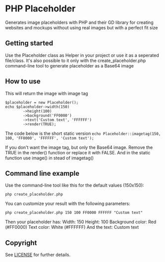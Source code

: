 # PHP Placeholder

Generates image placeholders with PHP and their GD library for creating websites and mockups without using real images but with a perfect fit size 

## Getting started

Use the Placeholder class as Helper in your project or use it as a seperated file/class. 
It's also possible to it only with the create_placeholder.php command-line tool to generate placeholder as a Base64 image 

## How to use

This will return the image with image tag 
```
$placeholder = new Placeholder();
echo $placeholder->width(150)
		->height(100)
		->background('FF0000')
		->text('Custom text', 'FFFFFF')
		->render(TRUE);
```
The code below is the short static version
```echo Placeholder::imagetag(150, 100, 'FF0000', 'FFFFFF', 'Custom text');```

If you don't want the image tag, but only the Base64 image. Remove the TRUE in the render() function or replace it with FALSE. 
And in the static function use image() in stead of imagetag()

## Command line example

Use the command-line tool like this for the default values (150x150): 

```php create_placeholder.php``` 

You can customize your result with the following parameters: 

```php create_placeholder.php 150 100 FF0000 FFFFFF "Custom text"``` 

Then your placeholder has: 
Width: 150 
Height: 100 
Background color: Red (#FF0000)
Text color: White (#FFFFFF)
And the text: Custom text

## Copyright

See [LICENSE](http://mimbee.nl/bsd.html) for further details.